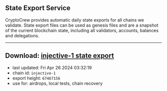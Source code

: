 ## State Export Service
CryptoCrew provides automatic daily state exports for all chains we validate. State export files can be used as genesis files and are a snapshot of the current blockchain state, including all validators, accounts, balances and delegations.

---
**Download: [injective-1 state export](https://dl-eu2.ccvalidators.com/SERVICE/injective/injective-1_export_67467156.json)**
---

- last updated: Fri Apr 26 2024 03:32:19
- chain id: `injective-1`
- export height: `67467156`
- use for: airdrops, local tests, chain recovery
